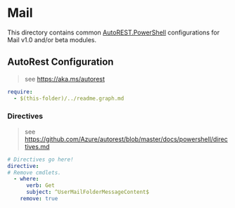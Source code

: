 # Mail

This directory contains common [AutoREST.PowerShell](https://github.com/Azure/autorest.powershell) configurations for Mail v1.0 and/or beta modules.

## AutoRest Configuration

> see <https://aka.ms/autorest>

``` yaml
require:
  - $(this-folder)/../readme.graph.md
```

### Directives

> see https://github.com/Azure/autorest/blob/master/docs/powershell/directives.md

``` yaml
# Directives go here!
directive:
# Remove cmdlets.
  - where:
      verb: Get
      subject: ^UserMailFolderMessageContent$
    remove: true
```
